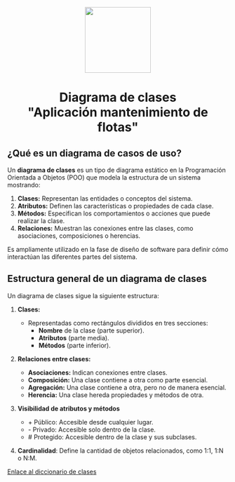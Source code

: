 <p align='center'>
  <img src='https://github.com/user-attachments/assets/899a06d7-01dd-4f33-b0cf-48b36b632b6f' height="150">
</p>

<h1 align='center'>
  Diagrama de clases
  <br>
  "Aplicación mantenimiento de flotas"
</h1>

## ¿Qué es un diagrama de casos de uso?

Un **diagrama de clases** es un tipo de diagrama estático en la Programación Orientada a Objetos (POO) que modela la estructura de un sistema mostrando:

  1. **Clases:** Representan las entidades o conceptos del sistema.<br>
  2. **Atributos:** Definen las características o propiedades de cada clase.<br>
  3. **Métodos:** Especifican los comportamientos o acciones que puede realizar la clase.<br>
  4. **Relaciones:** Muestran las conexiones entre las clases, como asociaciones, composiciones o herencias.<br>
  
Es ampliamente utilizado en la fase de diseño de software para definir cómo interactúan las diferentes partes del sistema.<br>

## Estructura general de un diagrama de clases
Un diagrama de clases sigue la siguiente estructura:

1. **Clases:**
   + Representadas como rectángulos divididos en tres secciones:
     + **Nombre** de la clase (parte superior).
     + **Atributos** (parte media).
     + **Métodos** (parte inferior).
       
2. **Relaciones entre clases:**
   + **Asociaciones:** Indican conexiones entre clases.
   + **Composición:** Una clase contiene a otra como parte esencial.
   + **Agregación:** Una clase contiene a otra, pero no de manera esencial.
   + **Herencia:** Una clase hereda propiedades y métodos de otra.
  
3. **Visibilidad de atributos y métodos**
   + \+ Público: Accesible desde cualquier lugar.
   + \- Privado: Accesible solo dentro de la clase.
   + \# Protegido: Accesible dentro de la clase y sus subclases.

4. **Cardinalidad**: Define la cantidad de objetos relacionados, como 1:1, 1:N o N:M.

<a href="https://utpl-my.sharepoint.com/:x:/g/personal/mavalarezo_utpl_edu_ec/EdjQmjkHc_FOsWT9EWm9cMwB_LOH_hA_vZiUETlFLI852g?e=wFJfzd
" target="_blank">Enlace al diccionario de clases</a>
